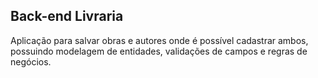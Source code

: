 ## Back-end Livraria
Aplicação para salvar obras e autores onde é possível cadastrar ambos, possuindo modelagem de entidades, validações de campos e regras de negócios. 